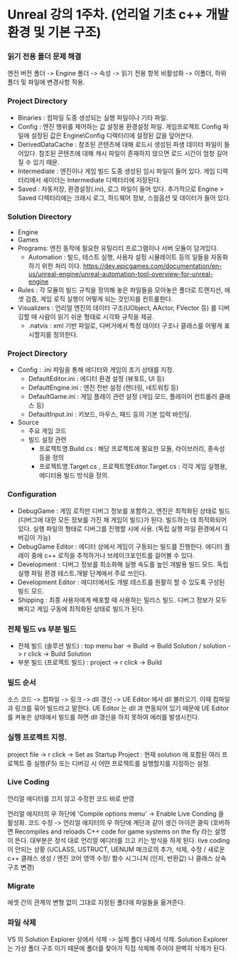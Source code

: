 # Unreal 강의 1주차. (언리얼 기초 c++ 개발 환경 및 기본 구조)
 
### 읽기 전용 폴더 문제 해결

엔전 버전 폴더 -> Engine 폴더 -> 속성 -> 읽기 전용 항목 비활성화 -> 이폴더, 하위 폴더 및 파일에 변경사항 적용.

### Project Directory

- Binaries : 컴파일 도중 생성되는 실행 파일이나 기타 파일.
- Config : 엔진 행위를 제어하는 값 설정용 환경설정 파일. 게임프로젝트 Config 파일에 설정된 값은 Engine\Config 디렉터리에 설정된 값을 덮어쓴다.
- DerivedDataCache : 참조된 콘텐츠에 대해 로드시 생성된 파생 데이터 파일이 들어있다. 참조된 콘텐츠에 대해 캐시 파일이 존재하지 않으면 로드 시간이 엄청 길어질 수 있기 때문.
- Intermediate : 엔진이나 게임 빌드 도중 생성된 임시 파일이 들어 있다. 게임 디렉터리에서 셰이더는 Intermediate 디렉터리에 저장된다.
- Saved : 자동저장, 환경설정(.ini), 로그 파일이 들어 있다. 추가적으로 Engine > Saved 디렉터리에는 크래시 로그, 하드웨어 정보, 스웜옵션 및 데이터가 들어 있다.

### Solution Directory

- Engine
- Games
- Programs: 엔진 동작에 필요한 유틸리티 프로그램이나 서버 모듈이 담겨있다.
	- Automation : 빌드, 테스트 실행, 사용자 설정 시뮬레이트 등의 일들을 자동화하기 위한 처리 이다. https://dev.epicgames.com/documentation/en-us/unreal-engine/unreal-automation-tool-overview-for-unreal-engine
- Rules  : 각 모듈의 빌드 규칙을 정의해 놓은 파일들을 모아놓은 폴더로 트랜지션, 에셋 검증, 게임 로직 실행이 어떻게 되는 것인지를 컨트롤한다.
- Visualizers : 언리얼 엔진의 데이터 구조(UObject, AActor, FVector 등) 를 디버깅할 때 사람이 읽기 쉬운 형태로 시각화 규칙을 제공.
	- .natvis : xml 기반 파일로, 디버거에서 특정 데이터 구조나 클래스를 어떻게 표시할지를 정의한다.

### Project Directory

- Config : .ini 파일을 통해 에디터와 게임의 초기 상태를 지정.
	- DefaultEditor.ini : 에디터 환경 설정 (뷰포트, UI 등)
	- DefaultEngine.ini : 엔진 전반 설정 (렌더링, 네트워킹 등)
	- DefaultGame.ini : 게임 플레이 관련 설정 (게임 모드, 플레이어 컨트롤러 클래스 등)
	- DefaultInput.ini : 키보드, 마우스, 패드 등의 기본 입력 바인딩.
- Source
	- 주요 게임 코드
	- 빌드 설정 관련
		- 프로젝트명.Build.cs : 해당 프로젝트에 필요한 모듈, 라이브러리, 종속성 등을 정의
		- 프로젝트명.Target.cs , 프로젝트명Editor.Target.cs : 각각 게임 실행용, 에디터용 빌드 방식을 정의.

### Configuration

- DebugGame : 게임 로직만 디버그 정보를 포함하고, 엔진은 최적화된 상태로 빌드(디버그에 대한 모든 정보를 가진 채 게임이 빌드)가 된다. 빌드하는 데 최적화되어 있다. 실행 파일의 형태로 디버그를 진행할 시에 사용. (독립 실행 파일 환경에서 디버깅이 가능)
- DebugGame Editor : 에디터 상에서 게임이 구동되는 빌드를 진행한다. 에디터 플레이 중에 c++ 로직을 추적하거나 브레이크포인트를 걸어볼 수 있다.
- Development : 디버그 정보를 최소화해 실행 속도를 높인 개발용 빌드 모드. 독립 실행 파일 환경 테스트.개발 단계에서 주로 쓰인다.
- Development Editor :  에디터에서도 개발.테스트를 원활히 할 수 있도록 구성된 빌드 모드.
- Shipping  : 최종 사용자에게 배포할 때 사용하는 릴리스 빌드. 디버그 정보가 모두 빠지고 게임 구동에 최적화된 상태로 빌드가 된다.


### 전체 빌드 vs 부분 빌드

- 전체 빌드 (솔루션 빌드) : top menu bar -> Build -> Build Solution / solution -> r click -> Build Solution
- 부분 빌드 (프로젝트 빌드) : project -> r click ->  Build

### 빌드 순서

소스 코드 -> 컴파일 -> 링크 -> dll 갱신 -> UE Editor 에서 dll 불러오기.
이때 컴파일 과 링크를 묶어 빌드라고 말한다.
UE Editor 는 dll 과 연동되어 있기 때문에 UE Editor 를 켜놓은 상태에서 빌드를 하면 dll 갱신을 하지 못하여 에러를 발생시킨다.

### 실행 프로젝트 지정.

project file -> r click -> Set as Startup Project : 현재 solution 에 포함된 여러 프로젝트 중 실행(F5) 또는 디버깅 시 어떤 프로젝트를 실행할지를 지정하는 설정.

### Live Coding

언리얼 에디터를 끄지 않고 수정한 코드 바로 반영

언리얼 에지터의 우 하단에 'Compile options menu' -> Enable Live Conding 을 활성화.
코드 수정 -> 언리얼 에지터의 우 하단에 계단과 같이 생긴 아이콘 클릭 (호버하면 Recompiles and reloads C++ code for game systems on the fly 라는 설명이 뜬다.
대부분은 정석 대로 언리얼 에디터를 끄고 키는 방식을 하게 된다.
live coding 이 안되는 상황 (UCLASS, USTRUCT, UENUM 매크로의 추가, 삭제, 수정 / 새로운 c++ 클래스 생성 / 엔진 코어 영역 수정/ 함수 시그니처 (인자, 반환값) 나 클래스 상속 구조 변경)

### Migrate

에셋 간의 관계의 변형 없이 그대로 지정된 폴더에 파일들을 옮겨준다.

### 파일 삭제

VS 의 Solution Explorer 상에서 삭제 -> 실제 폴더 내에서 삭제. Solution Explorer 는 가상 폴더 구조 이기 때문에 폴더를 찾아가 직접 삭제해 주어야 완벽히 삭제가 된다.
